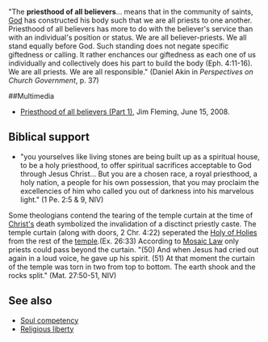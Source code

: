 "The **priesthood of all believers**... means that in the community
of saints, [God](God "God") has constructed his body such that we
are all priests to one another. Priesthood of all believers has
more to do with the believer's service than with an individual's
position or status. We are all believer-priests. We all stand
equally before God. Such standing does not negate specific
giftedness or calling. It rather enchances our giftedness as each
one of us individually and collectively does his part to build the
body (Eph. 4:11-16). We are all priests. We are all responsible."
(Daniel Akin in *Perspectives on Church Government*, p. 37)

##Multimedia

-   [Priesthood of all believers (Part 1)](http://arboroaksbible.org/audio/download/175/JF061508.mp3),
    Jim Fleming, June 15, 2008.

## Biblical support 

-   "you yourselves like living stones are being built up as a
    spiritual house, to be a holy priesthood, to offer spiritual
    sacrifices acceptable to God through Jesus Christ... But you are a
    chosen race, a royal priesthood, a holy nation, a people for his
    own possession, that you may proclaim the excellencies of him who
    called you out of darkness into his marvelous light." (1 Pe. 2:5 &
    9, NIV)

Some theologians contend the tearing of the temple curtain at the
time of [Christ's](Jesus "Jesus") death symbolized the invalidation
of a disctinct priestly caste. The temple curtain (along with
doors, 2 Chr. 4:22) seperated the
[Holy of Holies](index.php?title=Holy_of_Holies&action=edit&redlink=1 "Holy of Holies (page does not exist)")
from the rest of the [temple](Temple "Temple").(Ex. 26:33)
According to
[Mosaic Law](index.php?title=Mosaic_Law&action=edit&redlink=1 "Mosaic Law (page does not exist)")
only priests could pass beyond the curtain. "(50) And when Jesus
had cried out again in a loud voice, he gave up his spirit. (51) At
that moment the curtain of the temple was torn in two from top to
bottom. The earth shook and the rocks split." (Mat. 27:50-51, NIV)


## See also

-   [Soul competency](Soul_competency "Soul competency")
-   [Religious liberty](index.php?title=Religious_liberty&action=edit&redlink=1 "Religious liberty (page does not exist)")

